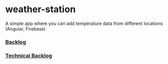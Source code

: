 # weather-station
A simple app where you can add temperature data from different locations (Angular, Firebase)

### [Backlog](https://drive.google.com/open?id=1lf47xMEdL9T8V0hXzzxKOTFNmChlsY8DoHDLTCvpw5M)
### [Technical Backlog](https://drive.google.com/open?id=1ynEe2CoCYZLyLe_8HL_SYhflLVAZy0O4MluZNqhv7i0)
